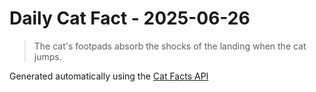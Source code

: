# Daily Cat Fact - 2025-06-26

> The cat's footpads absorb the shocks of the landing when the cat jumps.

Generated automatically using the [Cat Facts API](https://catfact.ninja)
